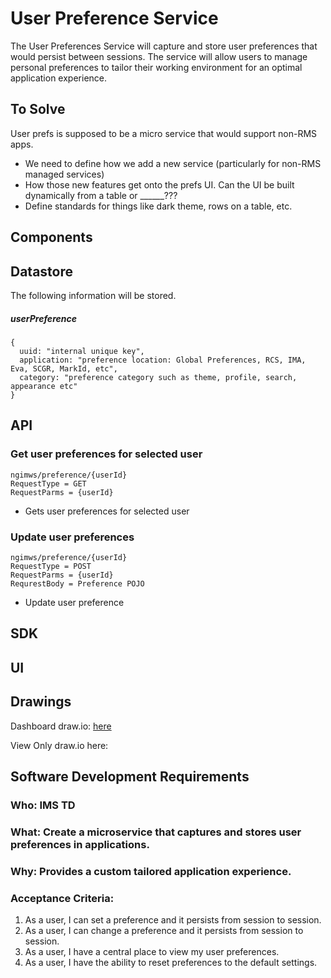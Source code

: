 # User Preference Service

The User Preferences Service will capture and store user preferences that would persist between sessions.  The service will allow users to manage personal preferences to tailor their working environment for an optimal application experience.  

## To Solve
User prefs is supposed to be a micro service that would support non-RMS apps.
- We need to define how we add a new service (particularly for non-RMS managed services)
- How those new features get onto the prefs UI.  Can the UI be built dynamically from a table or ______???
- Define standards for things like dark theme, rows on a table, etc.  



## **Components**
## Datastore
The following information will be stored.

##### userPreference

```json5
{
  uuid: "internal unique key",
  application: "preference location: Global Preferences, RCS, IMA, Eva, SCGR, MarkId, etc",
  category: "preference category such as theme, profile, search, appearance etc"
}
```

## API

### Get user preferences for selected user
```
ngimws/preference/{userId}
RequestType = GET
RequestParms = {userId}
```
* Gets user preferences for selected user

### Update user preferences
```
ngimws/preference/{userId}
RequestType = POST
RequestParms = {userId}
RequrestBody = Preference POJO
```
* Update user preference

## SDK



## **UI**

## Drawings

Dashboard draw.io: [here](https://app.diagrams.net/?src=about#HRMSLowside%2Frmslow%2Fmaster%2FDrawings%2FUser%20Preference%20Service%2FUser%20Preference.drawio)

View Only draw.io here:



## **Software Development Requirements**



### Who: IMS TD



### What: Create a microservice that captures and stores user preferences in applications.


### Why: Provides a custom tailored application experience.


### Acceptance Criteria:
1.  As a user, I can set a preference and it persists from session to session.
2.  As a user, I can change a preference and it persists from session to session.
3.  As a user, I have a central place to view my user preferences.
4.  As a user, I have the ability to reset preferences to the default settings.
